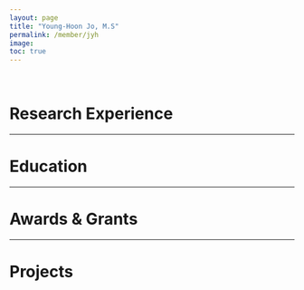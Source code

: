 ```yaml
---
layout: page
title: "Young-Hoon Jo, M.S"
permalink: /member/jyh
image: 
toc: true
---
```


<br>

# Research Experience


***

# Education


***

# Awards & Grants

***

# Projects

